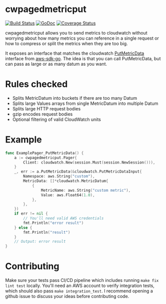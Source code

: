 # cwpagedmetricput

[![Build Status](https://travis-ci.org/cep21/cwpagedmetricput.svg?branch=master)](https://travis-ci.org/cep21/cwpagedmetricput)
[![GoDoc](https://godoc.org/github.com/cep21/cwpagedmetricput?status.svg)](https://godoc.org/github.com/cep21/cwpagedmetricput)
[![Coverage Status](https://coveralls.io/repos/github/cep21/cwpagedmetricput/badge.svg)](https://coveralls.io/github/cep21/cwpagedmetricput)

cwpagedmetricput allows you to send metrics to cloudwatch without worrying
about how many metrics you can reference in a single request or how
to compress or split the metrics when they are too big.

It exposes an interface that matches the cloudwatch
[PutMetricData](https://docs.aws.amazon.com/AmazonCloudWatch/latest/APIReference/API_PutMetricData.html) interface from
[aws-sdk-go](https://github.com/aws/aws-sdk-go/blob/0bdd50bfa501fa6d8d6db0c2bf2c634fc534d9a1/service/cloudwatch/cloudwatchiface/interface.go#L154).
The idea is that you can call PutMetricData, but can pass as large or as many
datum as you want.

# Rules checked

* Splits MetricDatum into buckets if there are too many Datum
* Splits large Values arrays from single MetricDatum into multiple Datum
* Splits large HTTP request bodies
* gzip encodes request bodies
* Optional filtering of valid CloudWatch units

# Example

```go
func ExamplePager_PutMetricData() {
	a := cwpagedmetricput.Pager{
		Client: cloudwatch.New(session.Must(session.NewSession())),
	}
	_, err := a.PutMetricData(&cloudwatch.PutMetricDataInput{
		Namespace: aws.String("custom"),
		MetricData: []*cloudwatch.MetricDatum{
			{
				MetricName: aws.String("custom metric"),
				Value: aws.Float64(1.0),
			},
		},
	})
	if err != nil {
		// You'll need valid AWS credentials
		fmt.Println("error result")
	} else {
		fmt.Println("result")
	}
	// Output: error result
}
```

# Contributing

Make sure your tests pass CI/CD pipeline which includes running `make fix lint test` locally.
You'll need an AWS account to verify integration tests, which should also pass `make integration_test`.
I recommend opening a github issue to discuss your ideas before contributing code.